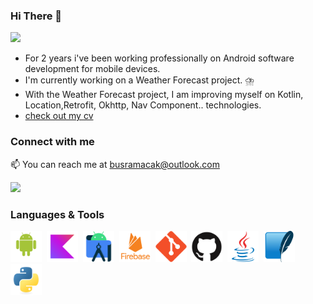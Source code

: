 
### Hi There :wave:

<img src="https://media.giphy.com/media/nbr4zVb3rQKsIR3o5d/giphy.gif" width="100"/>  

* For 2 years i've been working professionally on Android software development for mobile devices.
* I'm currently working on a Weather Forecast project. ⛈️
* With the Weather Forecast project, I am improving myself on Kotlin, Location,Retrofit, Okhttp, Nav Component.. technologies.
* [check out my cv](https://github.com/busramacak/busramacak/files/12474484/Busra_Macak_Resume_30-08-2023-13-06-00.pdf)


### Connect with me
📫 You can reach me at busramacak@outlook.com


[![](https://img.shields.io/badge/linkedin-%230077B5.svg?style=plastic&logo=linkedin)](https://www.linkedin.com/in/busramacak/)




  ### Languages & Tools
  
  <div id="icons" align="start">
    <img src="https://github.com/devicons/devicon/blob/master/icons/android/android-original-wordmark.svg" title="Android" alt="android" width="50" height="50"/>&nbsp;
     <img src="https://github.com/devicons/devicon/blob/master/icons/kotlin/kotlin-original.svg" title="Kotlin" alt="kotlin" width="50" height="50"/>&nbsp;
    <img src="https://github.com/devicons/devicon/blob/master/icons/androidstudio/androidstudio-original.svg" title="Android Studio" alt="androidStudio" width="50" height="50"/>&nbsp;
    <img src="https://github.com/devicons/devicon/blob/master/icons/firebase/firebase-plain-wordmark.svg" title="Google Firebase" alt="firebase" width="50" height="50"/>&nbsp;
    <img src="https://github.com/devicons/devicon/blob/master/icons/git/git-original.svg" title="Git" alt="git" width="50" height="50"/>&nbsp;
    <img src="https://github.com/devicons/devicon/blob/master/icons/github/github-original.svg" title="GitHub" alt="github" width="50" height="50"/>&nbsp;
    <img src="https://github.com/devicons/devicon/blob/master/icons/java/java-original.svg" title="Java" alt="java" width="50" height="50"/>&nbsp;
    <img src="https://github.com/devicons/devicon/blob/master/icons/sqlite/sqlite-original.svg" title="SQLite" alt="sqlite" width="50" height="50"/>&nbsp;
    <img src="https://github.com/devicons/devicon/blob/master/icons/python/python-original.svg" title="Python" alt="python" width="50" height="50"/>&nbsp;
   
</div>
     

